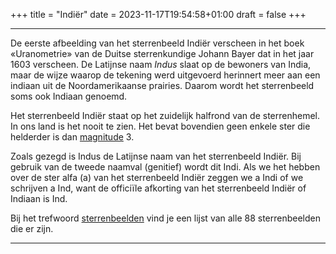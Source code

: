 +++
title = "Indiër"
date = 2023-11-17T19:54:58+01:00
draft = false
+++

---
De eerste afbeelding van het sterrenbeeld Indiër verscheen in het boek
«Uranometrie» van de Duitse sterrenkundige Johann Bayer dat in het jaar
1603 verscheen. De Latijnse naam *Indus* slaat op de bewoners van India,
maar de wijze waarop de tekening werd uitgevoerd herinnert meer aan een
indiaan uit de Noordamerikaanse prairies. Daarom wordt het sterrenbeeld
soms ook Indiaan genoemd.

Het sterrenbeeld Indiër staat op het zuidelijk halfrond van de
sterrenhemel. In ons land is het nooit te zien. Het bevat bovendien geen
enkele ster die helderder is dan [magnitude](/encyclopedie/magnitude) 3.

Zoals gezegd is Indus de Latijnse naam van het sterrenbeeld Indiër. Bij
gebruik van de tweede naamval (genitief) wordt dit Indi. Als we het
hebben over de ster alfa (a) van het sterrenbeeld Indiër zeggen we a
Indi of we schrijven a Ind, want de officiïle afkorting van het
sterrenbeeld Indiër of Indiaan is Ind.

Bij het trefwoord [sterrenbeelden](/encyclopedie/sterrenbeeld) vind je een
lijst van alle 88 sterrenbeelden die er zijn.

---
